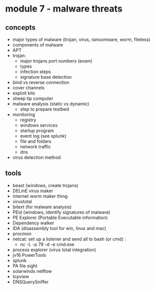 # module 7 - malware threats

## concepts
- major types of malware (trojan, virus, ransomware, worm, fileless)
- components of malware
- APT
- trojan:
    - major trojans port numbers (exam)
    - types
    - infection steps
    - signature base detection
- bind vs reverse connection
- cover channels
- exploit kits
- sheep tip computer
- malware analysis (static vs dynamic)
    - step to prepare testbed
- monitoring
    - registry
    - windows services
    - startup program
    - event log (see splunk)
    - file and folders
    - network traffic
    - dns
- virus detection method

## tools
- beast (windows, create trojans)
- DELmE virus maker
- internet worm maker thing
- virustotal
- bitext (for malware analysis)
- PEid (windows, identify signatures of malware)
- PE Explorer (Portable Executable information)
- Dependency walker
- IDA (disassembly tool for win, linux and mac)
- procmon
- netcat: set up a listener and send all to bash (or cmd) :
    - nc -L -p 79 -d -e cmd.exe
- process explorer (virus total integration)
- jv16 PowerTools
- splunk
- PA file sight
- solarwinds netflow
- tcpview
- DNSQuerySniffer